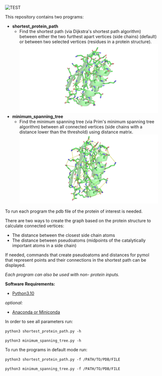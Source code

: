 ![TEST](https://github.com/ugSUBMARINE/shortest-path/actions/workflows/test.yml/badge.svg)

This repository contains two programs:
*   **shortest_protein_path** 
    * Find the shortest path (via Dijkstra's shortest path algorithm) between either the two furthest apart vertices (side chains) (default) or between two selected vertices (residues in a protein structure).
        ![alt text](https://github.com/ugSUBMARINE/shortest-path/blob/master/test_data/sp.png?raw=true)
*   **minimum_spanning_tree**
    * Find the minimum spanning tree (via Prim's minimum spanning tree algorithm) between all connected vertices (side chains with a distance lower than the threshold) using distance matrix.
        ![alt text](https://github.com/ugSUBMARINE/shortest-path/blob/master/test_data/mst.png?raw=true)

To run each program the pdb file of the protein of interest is needed.

There are two ways to create the graph based on the protein structure to calculate connected vertices: 
*   The distance between the closest side chain atoms
*   The distance between pseudoatoms (midpoints of the catalytically important atoms in a side chain) 

If needed, commands that create pseudoatoms and distances for pymol that represent points and their connections in the shortest path can be displayed.

*Each program can also be used with non- protein inputs.*

**Software Requirements:**
*  [Python3.10](https://www.python.org/downloads/)

*optional:*
*  [Anaconda or Miniconda](https://docs.anaconda.com/anaconda/install/index.html)

In order to see all parameters run:

`python3 shortest_protein_path.py -h`

`python3 minimum_spanning_tree.py -h`

To run the programs in default mode run:

`python3 shortest_protein_path.py -f /PATH/TO/PDB/FILE`

`python3 minimum_spanning_tree.py -f /PATH/TO/PDB/FILE`
